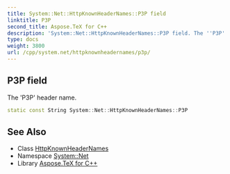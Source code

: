 ```yaml
---
title: System::Net::HttpKnownHeaderNames::P3P field
linktitle: P3P
second_title: Aspose.TeX for C++
description: 'System::Net::HttpKnownHeaderNames::P3P field. The ''P3P'' header name in C++.'
type: docs
weight: 3800
url: /cpp/system.net/httpknownheadernames/p3p/
---
```

## P3P field


The 'P3P' header name.

```cpp
static const String System::Net::HttpKnownHeaderNames::P3P
```

## See Also

* Class [HttpKnownHeaderNames](../)
* Namespace [System::Net](../../)
* Library [Aspose.TeX for C++](../../../)
